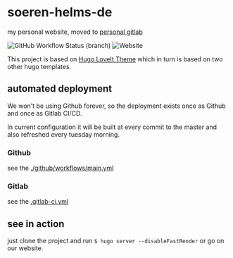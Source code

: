 # soeren-helms-de
my personal website, moved to [personal gitlab](https://git.lumos.city/Repronik/DockerImages/Websites/netifypages/soeren-helms-de/)

![GitHub Workflow Status (branch)](https://img.shields.io/github/workflow/status/HSoeren/soeren-helms-de/Publish/master?style=flat-square)  ![Website](https://img.shields.io/website?style=flat-square&url=https%3A%2F%2Fsoeren-helms.de)

This project is based on [Hugo LoveIt Theme](https://github.com/dillonzq/LoveIt) which in turn is based on two other hugo templates.

## automated deployment

We won't be using Github forever, so the deployment exists once as Github and once as Gitlab CI/CD.

In current configuration it will be built at every commit to the master and also refreshed every tuesday morning.

### Github

see the [./github/workflows/main.yml](https://github.com/hackercave/website/blob/master/.github/workflows/main.yml)

### Gitlab

see the [.gitlab-ci.yml](https://github.com/hackercave/website/blob/master/.gitlab-ci.yml)

## see in action

just clone the project and run `$ hugo server --disableFastRender` or go on our website.
